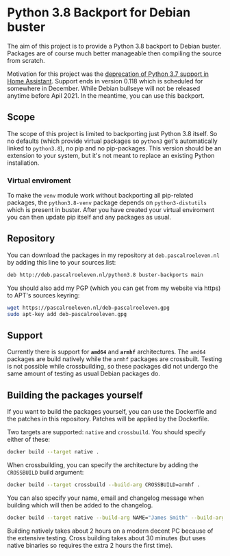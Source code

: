 # Python 3.8 Backport for Debian buster

The aim of this project is to provide a Python 3.8 backport to Debian buster. Packages are of course much better manageable then compiling the source from scratch.

Motivation for this project was the [deprecation of Python 3.7 support in Home Assistant](https://www.home-assistant.io/blog/2020/10/07/release-116/#python-37-deprecated). Support ends in version 0.118 which is scheduled for somewhere in December. While Debian bullseye will not be released anytime before Apil 2021. In the meantime, you can use this backport.

## Scope
The scope of this project is limited to backporting just Python 3.8 itself. So no defaults (which provide virtual packages so `python3` get's automatically linked to `python3.8`), no pip and no pip-packages. This version should be an extension to your system, but it's not meant to replace an existing Python installation.

### Virtual enviroment
To make the `venv` module work without backporting all pip-related packages, the `python3.8-venv` package depends on `python3-distutils` which is present in buster. After you have created your virtual enviroment you can then update pip itself and any packages as usual.

## Repository
You can download the packages in my repository at `deb.pascalroeleven.nl` by adding this line to your sources.list:
```sh
deb http://deb.pascalroeleven.nl/python3.8 buster-backports main
```
You should also add my PGP (which you can get from my website via https) to APT's sources keyring:
```sh
wget https://pascalroeleven.nl/deb-pascalroeleven.gpg
sudo apt-key add deb-pascalroeleven.gpg
```

## Support
Currently there is support for **`amd64`** and **`armhf`** architectures. The `amd64` packages are build natively while the `armhf` packages are crossbuilt. Testing is not possible while crossbuilding, so these packages did not undergo the same amount of testing as usual Debian packages do.

## Building the packages yourself
If you want to build the packages yourself, you can use the Dockerfile and the patches in this repository. Patches will be applied by the Dockerfile.

Two targets are supported: `native` and `crossbuild`. You should specify either of these:
```sh
docker build --target native .
```

When crossbuilding, you can specify the architecture by adding the `CROSSBUILD` build argument:
```sh
docker build --target crossbuild --build-arg CROSSBUILD=armhf .
```

You can also specify your name, email and changelog message when building which will then be added to the changelog.
```sh
docker build --target native --build-arg NAME="James Smith" --build-arg EMAIL="jamessmith@example.org" --build-arg CHANGE="Initial backport for buster" .
```

Building natively takes about 2 hours on a modern decent PC because of the extensive testing. Cross building takes about 30 minutes (but uses native binaries so requires the extra 2 hours the first time).
